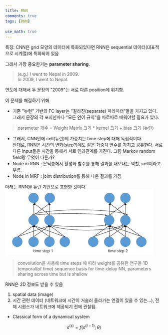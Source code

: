 ```yaml
---
title: RNN
comments: true
tags: [RNN]

use_math: true
---
```

특징: CNN은 grid 모양의 데이터에 특화되있다면 RNN은 sequential 데이터(대표적으로 시계열)에 특화되어 있음     

그래서 가장 중요한거는 **parameter sharing**.    

>(e.g.) I went to Nepal in 2009.     
>      In 2009, I went to Nepal.     

연도에 대해서 두 문장의 "2009"는 서로 다른 position에 위치함.    

이 문제를 해결하기 위해     
- 기존 "뉴런" 기반의 FC layer는 "갈라진(separate) 파라미터"들을 가지고 있다. 그래서 문장의 각 포지션마다 "모든 언어 규칙"을 따로따로 배워야할 필요가 있다.     
> parameter 개수 = Weight Matrix 크기 * kernel 크기 + bias 크기 (뉴런)

- 그래서, CNN안에 cell(뉴런)의 가중치는 time step에 대해 독립적이다.     
 반대로, RNN은 시간의 변화(step?)에도 같은 가중치 변수를 가지고 공유한다. 서로 다른 input들은 시간을 통해서 서로 인과관계를 가진다.
그럼 Markov random field랑 무엇이 다른가?
- Node in RNN : 은닉층에서 활성화 함수를 통해 결과를 내보내는 역할, cell이라고 부름.
- Node in MRF : joint distribution를 통해 나온 결과를 가짐

아래는 RNN을 뉴런 기반으로 표현한 것이다.    
![RNN](/assets/img/RNN/rnn.jpg)

> convolution을 사용해 time steps 에 따라 weight를 공유한 연구들
>  1D temporal(of time) sequence
>  basis for time-delay NN, parameters sharing across time but is shallow

RNN은 2D 정보도 받을 수 있음
 1. spatial data (image)
 2. 시간 관련 데이터 (네트워크에 시간이 거슬러 올라가는 연결이 있을 수 있는...), 전체 시퀀스가 네트워크에 제공되기 전에 관찰됨.

- Classical form of a dynamical system    
    
$$s^{(s)}=f(s^{(t-1)};\theta)$$

